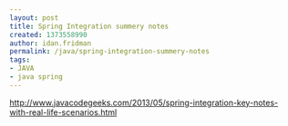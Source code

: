 ```yaml
---
layout: post
title: Spring Integration summery notes
created: 1373558990
author: idan.fridman
permalink: /java/spring-integration-summery-notes
tags:
- JAVA
- java spring
---
```

<p><a href="http://www.javacodegeeks.com/2013/05/spring-integration-key-notes-with-real-life-scenarios.html">http://www.javacodegeeks.com/2013/05/spring-integration-key-notes-with-real-life-scenarios.html</a></p>
